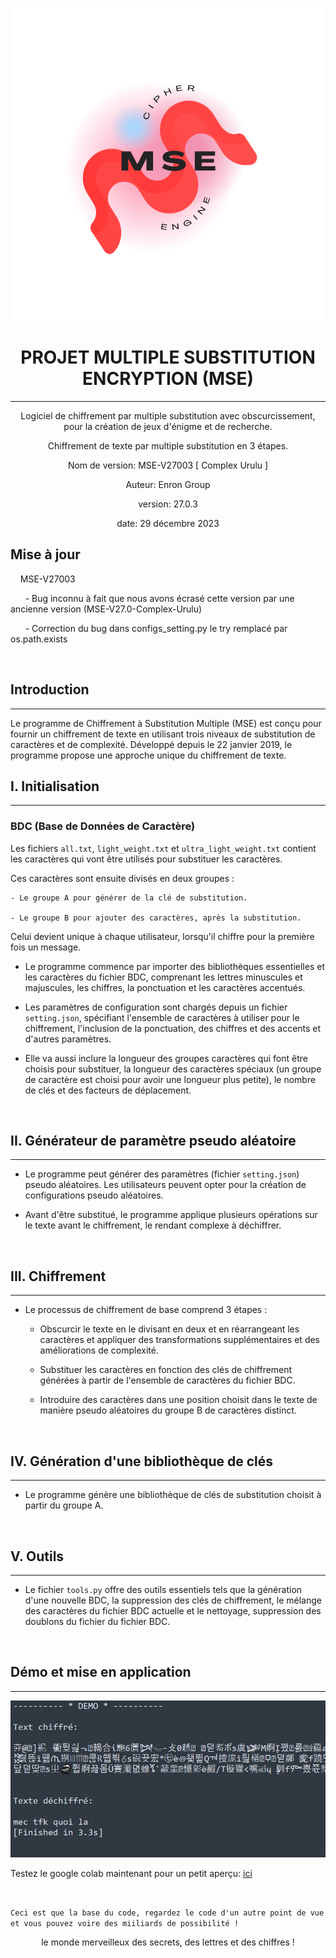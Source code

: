 <p align="center">
  <img src="exemple/3.png" />
</p>

<div align="center">

  # PROJET MULTIPLE SUBSTITUTION ENCRYPTION (MSE)
  -------------------------------------

  Logiciel de chiffrement par multiple substitution avec obscurcissement, pour la création de jeux d'énigme et de recherche.
  
  Chiffrement de texte par multiple substitution en 3 étapes.

  Nom de version: MSE-V27003 [ Complex Urulu ]
  
  Auteur: Enron Group
  
  version: 27.0.3
  
  date: 29 décembre 2023
  

</div>


## Mise à jour
    MSE-V27003

      - Bug inconnu à fait que nous avons écrasé cette version par une ancienne version (MSE-V27.0-Complex-Urulu)

      - Correction du bug dans configs_setting.py le try remplacé par os.path.exists


<br>

## Introduction
-------------------------------------
  Le programme de Chiffrement à Substitution Multiple (MSE) est conçu pour fournir un chiffrement de texte en utilisant trois niveaux de substitution de caractères et de complexité. Développé depuis le 22 janvier 2019, le programme propose une approche unique du chiffrement de texte.


## I. Initialisation
-------------------------------------

  ### BDC (Base de Données de Caractère)
  Les fichiers `all.txt`, `light_weight.txt` et `ultra_light_weight.txt` contient les caractères qui vont être utilisés pour substituer les caractères.


  Ces caractères sont ensuite divisés en deux groupes :

    - Le groupe A pour générer de la clé de substitution.

    - Le groupe B pour ajouter des caractères, après la substitution.


  Celui devient unique à chaque utilisateur, lorsqu'il chiffre pour la première fois un message.


  - Le programme commence par importer des bibliothèques essentielles et les caractères du fichier BDC, comprenant les lettres minuscules et majuscules, les chiffres, la ponctuation et les caractères accentués.


  - Les paramètres de configuration sont chargés depuis un fichier `setting.json`, spécifiant l'ensemble de caractères à utiliser pour le chiffrement, l'inclusion de la ponctuation, des chiffres et des accents et d'autres paramètres.


  - Elle va aussi inclure la longueur des groupes caractères qui font être choisis pour substituer, la longueur des caractères spéciaux (un groupe de caractère est choisi pour avoir une longueur plus petite), le nombre de clés et des facteurs de déplacement.

<br>

## II. Générateur de paramètre pseudo aléatoire
-------------------------------------
  - Le programme peut générer des paramètres (fichier `setting.json`) pseudo aléatoires. Les utilisateurs peuvent opter pour la création de configurations pseudo aléatoires.

  - Avant d'être substitué, le programme applique plusieurs opérations sur le texte avant le chiffrement, le rendant complexe à déchiffrer.


<br>


## III. Chiffrement
-------------------------------------
  - Le processus de chiffrement de base comprend 3 étapes :

    - Obscurcir le texte en le divisant en deux et en réarrangeant les caractères et appliquer des transformations supplémentaires et des améliorations de complexité.

    - Substituer les caractères en fonction des clés de chiffrement générées à partir de l'ensemble de caractères du fichier BDC.

    - Introduire des caractères dans une position choisit dans le texte de manière pseudo aléatoires du groupe B de caractères distinct.

<br>

## IV. Génération d'une bibliothèque de clés
-------------------------------------
  - Le programme génère une bibliothèque de clés de substitution choisit à partir du groupe A.

<br>

## V. Outils
-------------------------------------
  - Le fichier `tools.py` offre des outils essentiels tels que la génération d'une nouvelle BDC, la suppression des clés de chiffrement, le mélange des caractères du fichier BDC actuelle et le nettoyage, suppression des doublons du fichier du fichier BDC.

<br>

## Démo et mise en application
-------------------------------------

![Exemple d'utilisation](exemple/captur_demo.PNG)

  Testez le google colab maintenant pour un petit aperçu: [ici](https://colab.research.google.com/drive/1WWT81_UlmaZ9kKG6FbfdQ-ac4muXzYBf?usp=sharing)

<br>


`Ceci est que la base du code, regardez le code d'un autre point de vue et vous pouvez voire des miiliards de possibilité !`

<div align="center">
  le monde merveilleux des secrets, des lettres et des chiffres !
</div>



